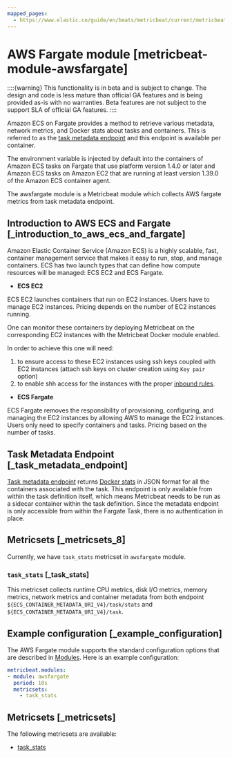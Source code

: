 ```yaml
---
mapped_pages:
  - https://www.elastic.co/guide/en/beats/metricbeat/current/metricbeat-module-awsfargate.html
---
```


# AWS Fargate module [metricbeat-module-awsfargate]

::::{warning}
This functionality is in beta and is subject to change. The design and code is less mature than official GA features and is being provided as-is with no warranties. Beta features are not subject to the support SLA of official GA features.
::::


Amazon ECS on Fargate provides a method to retrieve various metadata, network metrics, and Docker stats about tasks and containers. This is referred to as the [task metadata endpoint](https://docs.aws.amazon.com/AmazonECS/latest/userguide/task-metadata-endpoint-v4-fargate.md) and this endpoint is available per container.

The environment variable is injected by default into the containers of Amazon ECS tasks on Fargate that use platform version 1.4.0 or later and Amazon ECS tasks on Amazon EC2 that are running at least version 1.39.0 of the Amazon ECS container agent.

The awsfargate module is a Metricbeat module which collects AWS fargate metrics from task metadata endpoint.


## Introduction to AWS ECS and Fargate [_introduction_to_aws_ecs_and_fargate]

Amazon Elastic Container Service (Amazon ECS) is a highly scalable, fast, container management service that makes it easy to run, stop, and manage containers. ECS has two launch types that can define how compute resources will be managed: ECS EC2 and ECS Fargate.

* **ECS EC2**

ECS EC2 launches containers that run on EC2 instances. Users have to manage EC2 instances. Pricing depends on the number of EC2 instances running.

One can monitor these containers by deploying Metricbeat on the corresponding EC2 instances with the Metricbeat Docker module enabled.

In order to achieve this one will need:

1. to ensure access to these EC2 instances using ssh keys coupled with EC2 instances (attach ssh keys on cluster creation using `Key pair` option)
2. to enable shh access for the instances with the proper [inbound rules](https://docs.aws.amazon.com/AWSEC2/latest/UserGuide/authorizing-access-to-an-instance.html).

* **ECS Fargate**

ECS Fargate removes the responsibility of provisioning, configuring, and managing the EC2 instances by allowing AWS to manage the EC2 instances. Users only need to specify containers and tasks. Pricing based on the number of tasks.


## Task Metadata Endpoint [_task_metadata_endpoint]

[Task metadata endpoint](https://docs.aws.amazon.com/AmazonECS/latest/userguide/task-metadata-endpoint-v4-fargate.md) returns [Docker stats](https://docs.docker.com/engine/api/v1.30/#operation/ContainerStats) in JSON format for all the containers associated with the task. This endpoint is only available from within the task definition itself, which means Metricbeat needs to be run as a sidecar container within the task definition. Since the metadata endpoint is only accessible from within the Fargate Task, there is no authentication in place.


## Metricsets [_metricsets_8]

Currently, we have `task_stats` metricset in `awsfargate` module.


### `task_stats` [_task_stats]

This metricset collects runtime CPU metrics, disk I/O metrics, memory metrics, network metrics and container metadata from both endpoint `${ECS_CONTAINER_METADATA_URI_V4}/task/stats` and `${ECS_CONTAINER_METADATA_URI_V4}/task`.


## Example configuration [_example_configuration]

The AWS Fargate module supports the standard configuration options that are described in [Modules](/reference/metricbeat/configuration-metricbeat.md). Here is an example configuration:

```yaml
metricbeat.modules:
- module: awsfargate
  period: 10s
  metricsets:
    - task_stats
```


## Metricsets [_metricsets]

The following metricsets are available:

* [task_stats](/reference/metricbeat/metricbeat-metricset-awsfargate-task_stats.md)
